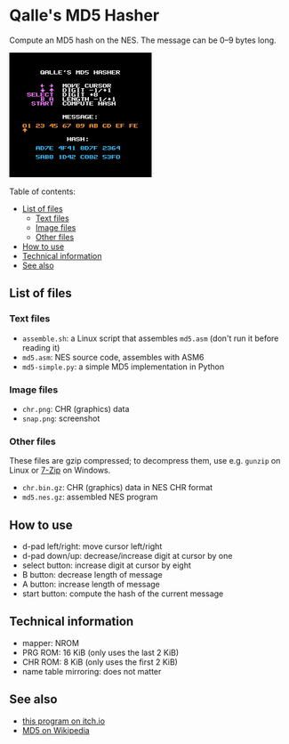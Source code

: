 # Qalle's MD5 Hasher
Compute an MD5 hash on the NES. The message can be 0&ndash;9 bytes long.

![screenshot](snap.png)

Table of contents:
* [List of files](#list-of-files)
  * [Text files](#text-files)
  * [Image files](#image-files)
  * [Other files](#other-files)
* [How to use](#how-to-use)
* [Technical information](#technical-information)
* [See also](#see-also)

## List of files

### Text files
* `assemble.sh`: a Linux script that assembles `md5.asm` (don't run it before reading it)
* `md5.asm`: NES source code, assembles with ASM6
* `md5-simple.py`: a simple MD5 implementation in Python

### Image files
* `chr.png`: CHR (graphics) data
* `snap.png`: screenshot

### Other files
These files are gzip compressed; to decompress them, use e.g. `gunzip` on Linux or [7-Zip](https://www.7-zip.org) on Windows.
* `chr.bin.gz`: CHR (graphics) data in NES CHR format
* `md5.nes.gz`: assembled NES program

## How to use
* d-pad left/right: move cursor left/right
* d-pad down/up: decrease/increase digit at cursor by one
* select button: increase digit at cursor by eight
* B button: decrease length of message
* A button: increase length of message
* start button: compute the hash of the current message

## Technical information
* mapper: NROM
* PRG ROM: 16 KiB (only uses the last 2 KiB)
* CHR ROM: 8 KiB (only uses the first 2 KiB)
* name table mirroring: does not matter

## See also
* [this program on itch.io](https://qalle.itch.io/qalles-md5-hasher)
* [MD5 on Wikipedia](https://en.wikipedia.org/wiki/MD5)
